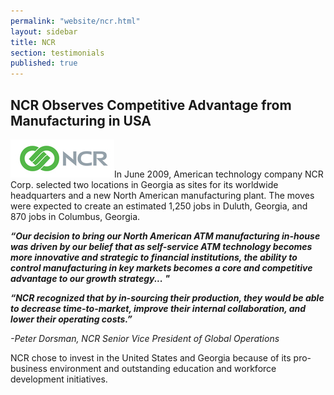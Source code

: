 ```yaml
---
permalink: "website/ncr.html"
layout: sidebar
title: NCR
section: testimonials
published: true
---
```

 

## NCR Observes Competitive Advantage from Manufacturing in USA

<span class="imgright">![NCR Logo](/images/ncr-logo_pantone.jpg)</span>In June 2009, American technology company NCR Corp. selected two locations in Georgia as sites for its worldwide headquarters and a new North American manufacturing plant. The moves were expected to create an estimated 1,250 jobs in Duluth, Georgia, and 870 jobs in Columbus, Georgia.

_**“Our decision to bring our North American ATM manufacturing in-house was driven by our belief that as self-service ATM technology becomes more innovative and strategic to financial institutions, the ability to control manufacturing in key markets becomes a core and competitive advantage to our growth strategy...&nbsp;"&nbsp;&nbsp;**_

_**“NCR recognized that by in-sourcing their production, they would be able to decrease time-to-market, improve their internal collaboration, and lower their operating costs.”**_ 

_-Peter Dorsman, NCR Senior Vice President of Global Operations_

NCR chose to invest in the United States and Georgia because of its pro-business environment and outstanding education and workforce development initiatives.&nbsp;
